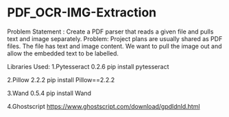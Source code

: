 # PDF_OCR-IMG-Extraction

Problem Statement : Create a PDF parser that reads a given file and pulls text and image separately.
Problem: Project plans are usually shared as PDF files. The file has text and image content. We want to pull the image out and allow the embedded text to be labelled.


Libraries Used:
1.Pytesseract 0.2.6
pip install pytesseract

2.Pillow 2.2.2
pip install Pillow==2.2.2

3.Wand 0.5.4
pip install Wand

4.Ghostscript 
https://www.ghostscript.com/download/gpdldnld.html


